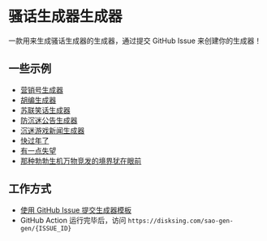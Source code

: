 # 骚话生成器生成器

一款用来生成骚话生成器的生成器，通过提交 GitHub Issue 来创建你的生成器！

## 一些示例

- [营销号生成器](https://disksing.com/sao-gen-gen/1)
- [胡编生成器](https://disksing.com/sao-gen-gen/2)
- [苏联笑话生成器](https://disksing.com/sao-gen-gen/3)
- [防沉迷公告生成器](https://disksing.com/sao-gen-gen/17)
- [沉迷游戏新闻生成器](https://disksing.com/sao-gen-gen/18)
- [快过年了](https://disksing.com/sao-gen-gen/23)
- [有一点失望](https://disksing.com/sao-gen-gen/24)
- [那种勃勃生机万物竞发的境界犹在眼前](https://disksing.com/sao-gen-gen/25)

## 工作方式

- [使用 GitHub Issue 提交生成器模板](https://github.com/disksing/sao-gen-gen/issues/new?labels=generator&template=generator.md)
- GitHub Action 运行完毕后，访问 `https://disksing.com/sao-gen-gen/{ISSUE_ID}`
